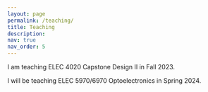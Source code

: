 ```yaml
---
layout: page
permalink: /teaching/
title: Teaching
description: 
nav: true
nav_order: 5
---
```


I am teaching ELEC 4020 Capstone Design II in Fall 2023.

I will be teaching ELEC 5970/6970 Optoelectronics in Spring 2024.
